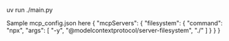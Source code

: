 uv run ./main.py


Sample mcp_config.json here
{
    "mcpServers": {
        "filesystem": {
            "command": "npx",
            "args": [
              "-y",
              "@modelcontextprotocol/server-filesystem",
              "./"
            ]
        }
    }
}